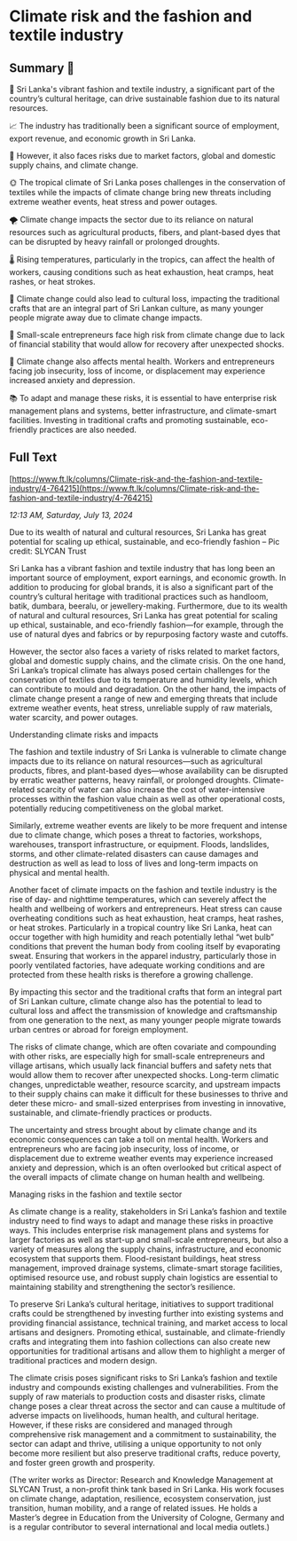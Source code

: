 # Climate risk and the fashion and textile industry

## Summary 🤖

👗 Sri Lanka's vibrant fashion and textile industry, a significant part of the country’s cultural heritage, can drive sustainable fashion due to its natural resources. 

📈 The industry has traditionally been a significant source of employment, export revenue, and economic growth in Sri Lanka.

🌳 However, it also faces risks due to market factors, global and domestic supply chains, and climate change.

🌞 The tropical climate of Sri Lanka poses challenges in the conservation of textiles while the impacts of climate change bring new threats including extreme weather events, heat stress and power outages.

🌪️ Climate change impacts the sector due to its reliance on natural resources such as agricultural products, fibers, and plant-based dyes that can be disrupted by heavy rainfall or prolonged droughts.

🌡️ Rising temperatures, particularly in the tropics, can affect the health of workers, causing conditions such as heat exhaustion, heat cramps, heat rashes, or heat strokes.

🧵 Climate change could also lead to cultural loss, impacting the traditional crafts that are an integral part of Sri Lankan culture, as many younger people migrate away due to climate change impacts. 

💸 Small-scale entrepreneurs face high risk from climate change due to lack of financial stability that would allow for recovery after unexpected shocks.

🧠 Climate change also affects mental health. Workers and entrepreneurs facing job insecurity, loss of income, or displacement may experience increased anxiety and depression.

📚 To adapt and manage these risks, it is essential to have enterprise risk management plans and systems, better infrastructure, and climate-smart facilities. Investing in traditional crafts and promoting sustainable, eco-friendly practices are also needed.

## Full Text

[https://www.ft.lk/columns/Climate-risk-and-the-fashion-and-textile-industry/4-764215](https://www.ft.lk/columns/Climate-risk-and-the-fashion-and-textile-industry/4-764215)

*12:13 AM, Saturday, July 13, 2024*

Due to its wealth of natural and cultural resources, Sri Lanka has great potential for scaling up ethical, sustainable, and eco-friendly fashion – Pic credit: SLYCAN Trust

Sri Lanka has a vibrant fashion and textile industry that has long been an important source of employment, export earnings, and economic growth. In addition to producing for global brands, it is also a significant part of the country’s cultural heritage with traditional practices such as handloom, batik, dumbara, beeralu, or jewellery-making. Furthermore, due to its wealth of natural and cultural resources, Sri Lanka has great potential for scaling up ethical, sustainable, and eco-friendly fashion—for example, through the use of natural dyes and fabrics or by repurposing factory waste and cutoffs.

However, the sector also faces a variety of risks related to market factors, global and domestic supply chains, and the climate crisis. On the one hand, Sri Lanka’s tropical climate has always posed certain challenges for the conservation of textiles due to its temperature and humidity levels, which can contribute to mould and degradation. On the other hand, the impacts of climate change present a range of new and emerging threats that include extreme weather events, heat stress, unreliable supply of raw materials, water scarcity, and power outages.

Understanding climate risks and impacts

The fashion and textile industry of Sri Lanka is vulnerable to climate change impacts due to its reliance on natural resources—such as agricultural products, fibres, and plant-based dyes—whose availability can be disrupted by erratic weather patterns, heavy rainfall, or prolonged droughts. Climate-related scarcity of water can also increase the cost of water-intensive processes within the fashion value chain as well as other operational costs, potentially reducing competitiveness on the global market.

Similarly, extreme weather events are likely to be more frequent and intense due to climate change, which poses a threat to factories, workshops, warehouses, transport infrastructure, or equipment. Floods, landslides, storms, and other climate-related disasters can cause damages and destruction as well as lead to loss of lives and long-term impacts on physical and mental health.

Another facet of climate impacts on the fashion and textile industry is the rise of day- and nighttime temperatures, which can severely affect the health and wellbeing of workers and entrepreneurs. Heat stress can cause overheating conditions such as heat exhaustion, heat cramps, heat rashes, or heat strokes. Particularly in a tropical country like Sri Lanka, heat can occur together with high humidity and reach potentially lethal “wet bulb” conditions that prevent the human body from cooling itself by evaporating sweat. Ensuring that workers in the apparel industry, particularly those in poorly ventilated factories, have adequate working conditions and are protected from these health risks is therefore a growing challenge.

By impacting this sector and the traditional crafts that form an integral part of Sri Lankan culture, climate change also has the potential to lead to cultural loss and affect the transmission of knowledge and craftsmanship from one generation to the next, as many younger people migrate towards urban centres or abroad for foreign employment.

The risks of climate change, which are often covariate and compounding with other risks, are especially high for small-scale entrepreneurs and village artisans, which usually lack financial buffers and safety nets that would allow them to recover after unexpected shocks. Long-term climatic changes, unpredictable weather, resource scarcity, and upstream impacts to their supply chains can make it difficult for these businesses to thrive and deter these micro- and small-sized enterprises from investing in innovative, sustainable, and climate-friendly practices or products.

The uncertainty and stress brought about by climate change and its economic consequences can take a toll on mental health. Workers and entrepreneurs who are facing job insecurity, loss of income, or displacement due to extreme weather events may experience increased anxiety and depression, which is an often overlooked but critical aspect of the overall impacts of climate change on human health and wellbeing.

Managing risks in the fashion and textile sector

As climate change is a reality, stakeholders in Sri Lanka’s fashion and textile industry need to find ways to adapt and manage these risks in proactive ways. This includes enterprise risk management plans and systems for larger factories as well as start-up and small-scale entrepreneurs, but also a variety of measures along the supply chains, infrastructure, and economic ecosystem that supports them. Flood-resistant buildings, heat stress management, improved drainage systems, climate-smart storage facilities, optimised resource use, and robust supply chain logistics are essential to maintaining stability and strengthening the sector’s resilience.

To preserve Sri Lanka’s cultural heritage, initiatives to support traditional crafts could be strengthened by investing further into existing systems and providing financial assistance, technical training, and market access to local artisans and designers. Promoting ethical, sustainable, and climate-friendly crafts and integrating them into fashion collections can also create new opportunities for traditional artisans and allow them to highlight a merger of traditional practices and modern design.

The climate crisis poses significant risks to Sri Lanka’s fashion and textile industry and compounds existing challenges and vulnerabilities. From the supply of raw materials to production costs and disaster risks, climate change poses a clear threat across the sector and can cause a multitude of adverse impacts on livelihoods, human health, and cultural heritage. However, if these risks are considered and managed through comprehensive risk management and a commitment to sustainability, the sector can adapt and thrive, utilising a unique opportunity to not only become more resilient but also preserve traditional crafts, reduce poverty, and foster green growth and prosperity.

(The writer works as Director: Research and Knowledge Management at SLYCAN Trust, a non-profit think tank based in Sri Lanka. His work focuses on climate change, adaptation, resilience, ecosystem conservation, just transition, human mobility, and a range of related issues. He holds a Master’s degree in Education from the University of Cologne, Germany and is a regular contributor to several international and local media outlets.)

